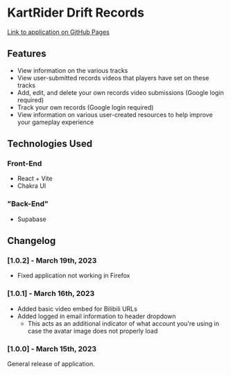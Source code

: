 # KartRider Drift Records

[Link to application on GitHub Pages](https://altivu.github.io/KartRider-Drift-Records/)

## Features

- View information on the various tracks
- View user-submitted records videos that players have set on these tracks
- Add, edit, and delete your own records video submissions (Google login required)
- Track your own records (Google login required)
- View information on various user-created resources to help improve your gameplay experience

## Technologies Used

### Front-End
- React + Vite
- Chakra UI

### "Back-End"
- Supabase

## Changelog

### [1.0.2] - March 19th, 2023

- Fixed application not working in Firefox

### [1.0.1] - March 16th, 2023

- Added basic video embed for Bilibili URLs
- Added logged in email information to header dropdown
  - This acts as an additional indicator of what account you're using in case the avatar image does not properly load

### [1.0.0] - March 15th, 2023

General release of application.